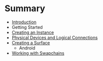 # Summary

* [Introduction](README.md)
* Getting Started
* [Creating an Instance](chap1/creating_an_instance.md)
* [Physical Devices and Logical Connections](chap2/physical_devices_and_logical_connections.md)
* [Creating a Surface](chap3/creating_a_surface.md)
   * Android
* [Working with Swapchains](chap3/working_with_swapchains.md)

